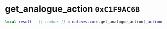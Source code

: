 # get_analogue_action `0xC1F9AC6B`

```lua
local result --[[ number ]] = natives.core.get_analogue_action(_actionname --[[ string ]], _unk0 --[[ boolean ]], _unk1 --[[ number ]])
```